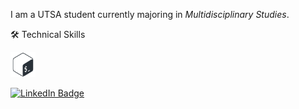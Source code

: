 I am a UTSA student currently majoring in *Multidisciplinary Studies*.

:hammer_and_wrench: Technical Skills
<div>
  <img src="https://github.com/devicons/devicon/blob/master/icons/bash/bash-plain.svg" title="Bash" alt="bash" width="40" height="40"/>&nbsp;
</div>
<p> </p>
<div id="badges">
  <a href="https://www.linkedin.com/in/talia-mcmullen/">
    <img src="https://img.shields.io/badge/LinkedIn-blue?style=for-the-badge&logo=linkedin&logoColor=white" alt="LinkedIn Badge"/>
</div>
